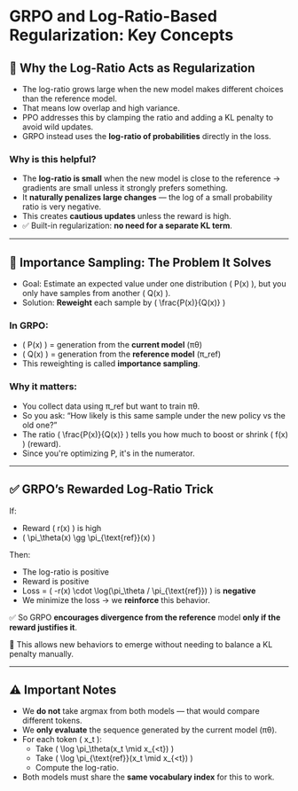 # GRPO and Log-Ratio-Based Regularization: Key Concepts

## 🧠 Why the Log-Ratio Acts as Regularization

- The log-ratio grows large when the new model makes different choices than the reference model.
- That means low overlap and high variance.
- PPO addresses this by clamping the ratio and adding a KL penalty to avoid wild updates.
- GRPO instead uses the **log-ratio of probabilities** directly in the loss.

### Why is this helpful?
- The **log-ratio is small** when the new model is close to the reference → gradients are small unless it strongly prefers something.
- It **naturally penalizes large changes** — the log of a small probability ratio is very negative.
- This creates **cautious updates** unless the reward is high.
- ✅ Built-in regularization: **no need for a separate KL term**.

---

## 📌 Importance Sampling: The Problem It Solves

- Goal: Estimate an expected value under one distribution \( P(x) \), but you only have samples from another \( Q(x) \).
- Solution: **Reweight** each sample by \( \frac{P(x)}{Q(x)} \)

### In GRPO:
- \( P(x) \) = generation from the **current model** (πθ)
- \( Q(x) \) = generation from the **reference model** (π_ref)
- This reweighting is called **importance sampling**.

### Why it matters:
- You collect data using π_ref but want to train πθ.
- So you ask: “How likely is this same sample under the new policy vs the old one?”
- The ratio \( \frac{P(x)}{Q(x)} \) tells you how much to boost or shrink \( f(x) \) (reward).
- Since you're optimizing P, it's in the numerator.

---

## ✅ GRPO’s Rewarded Log-Ratio Trick

If:
- Reward \( r(x) \) is high
- \( \pi_\theta(x) \gg \pi_{\text{ref}}(x) \)

Then:
- The log-ratio is positive
- Reward is positive
- Loss = \( -r(x) \cdot \log(\pi_\theta / \pi_{\text{ref}}) \) is **negative**
- We minimize the loss → we **reinforce** this behavior.

✅ So GRPO **encourages divergence from the reference** model **only if the reward justifies it**.

🧠 This allows new behaviors to emerge without needing to balance a KL penalty manually.

---

## ⚠️ Important Notes

- We **do not** take argmax from both models — that would compare different tokens.
- We **only evaluate** the sequence generated by the current model (πθ).
- For each token \( x_t \):
  - Take \( \log \pi_\theta(x_t \mid x_{<t}) \)
  - Take \( \log \pi_{\text{ref}}(x_t \mid x_{<t}) \)
  - Compute the log-ratio.
- Both models must share the **same vocabulary index** for this to work.